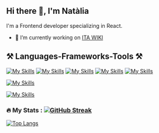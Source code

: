 ## Hi there 👋, I'm Natàlia

I'm a Frontend developer specializing in React.

- 🔭 I’m currently working on <a href="https://dev.itawiki.eurecatacademy.org/" target="_blank">ITA WIKI</a>

<h2>⚒️ Languages-Frameworks-Tools ⚒️</h2>

[![My Skills](https://skillicons.dev/icons?i=react,js,ts)](https://skillicons.dev)
[![My Skills](https://skillicons.dev/icons?i=html,css,bootstrap,sass,styledcomponents)](https://skillicons.dev)
[![My Skills](https://skillicons.dev/icons?i=git,github)](https://skillicons.dev)
[![My Skills](https://skillicons.dev/icons?i=jest,vitest)](https://skillicons.dev)
[![My Skills](https://skillicons.dev/icons?i=figma,firebase,vscode,vite)](https://skillicons.dev)

[![My Skills](https://skillicons.dev/icons?i=java,php,postman)](https://skillicons.dev)

[![My Skills](https://skillicons.dev/icons?i=linkedin)](https://skillicons.dev)

### :fire: My Stats : [![GitHub Streak](https://streak-stats.demolab.com/?user=NataliaR-BCN)](https://git.io/streak-stats)


[![Top Langs](https://github-readme-stats.vercel.app/api/top-langs/?username=NataliaR-BCN&layout=compact&theme=vision-friendly-dark)](https://github.com/anuraghazra/github-readme-stats)
